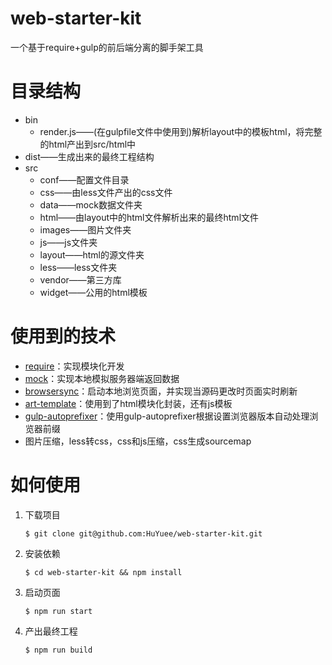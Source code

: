 # web-starter-kit
一个基于require+gulp的前后端分离的脚手架工具

# 目录结构

- bin
  - render.js——(在gulpfile文件中使用到)解析layout中的模板html，将完整的html产出到src/html中
- dist——生成出来的最终工程结构
- src
  - conf——配置文件目录
  - css——由less文件产出的css文件
  - data——mock数据文件夹
  - html——由layout中的html文件解析出来的最终html文件
  - images——图片文件夹
  - js——js文件夹
  - layout——html的源文件夹
  - less——less文件夹
  - vendor——第三方库
  - widget——公用的html模板



# 使用到的技术

- [require](http://requirejs.org/docs/start.html)：实现模块化开发
- [mock](http://mockjs.com/)：实现本地模拟服务器端返回数据
- [browsersync](http://www.browsersync.cn/)：启动本地浏览页面，并实现当源码更改时页面实时刷新
- [art-template](https://github.com/aui/art-template)：使用到了html模块化封装，还有js模板
- [gulp-autoprefixer](https://github.com/sindresorhus/gulp-autoprefixer)：使用gulp-autoprefixer根据设置浏览器版本自动处理浏览器前缀
- 图片压缩，less转css，css和js压缩，css生成sourcemap



# 如何使用

1. 下载项目

   ```
   $ git clone git@github.com:HuYuee/web-starter-kit.git
   ```

2. 安装依赖

   ```
   $ cd web-starter-kit && npm install
   ```

3. 启动页面

   ```
   $ npm run start
   ```

4. 产出最终工程

   ```
   $ npm run build
   ```

   ​
